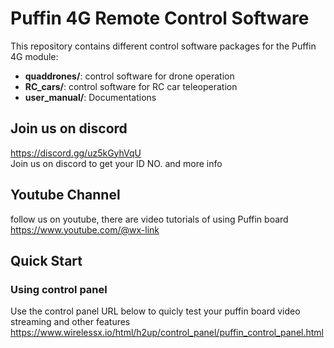 # Puffin 4G Remote Control Software

This repository contains different control software packages for the Puffin 4G module:

- **quaddrones/**: control software for drone operation
- **RC_cars/**: control software for RC car teleoperation
- **user_manual/**: Documentations

## Join us on discord 
https://discord.gg/uz5kGyhVqU  
Join us on discord to get your ID NO. and more info 
## Youtube Channel 
follow us on youtube, there are video tutorials of using Puffin board   
https://www.youtube.com/@wx-link
## Quick Start 
### Using control panel 
Use the control panel URL below to quicly test your puffin board video streaming and other features 
https://www.wirelessx.io/html/h2up/control_panel/puffin_control_panel.html
